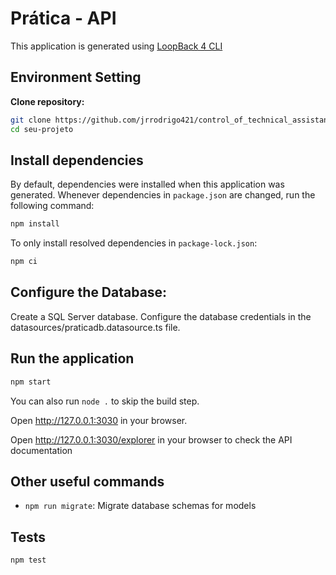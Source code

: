 # Prática - API

This application is generated using [LoopBack 4 CLI](https://loopback.io/doc/en/lb4/Command-line-interface.html)


## Environment Setting

**Clone repository:**
```sh
git clone https://github.com/jrrodrigo421/control_of_technical_assistance_partner_companies
cd seu-projeto
```

## Install dependencies

By default, dependencies were installed when this application was generated.
Whenever dependencies in `package.json` are changed, run the following command:

```sh
npm install
```

To only install resolved dependencies in `package-lock.json`:

```sh
npm ci
```


## Configure the Database:

Create a SQL Server database.
Configure the database credentials in the datasources/praticadb.datasource.ts file.




## Run the application

```sh
npm start
```

You can also run `node .` to skip the build step.

Open http://127.0.0.1:3030 in your browser.

Open http://127.0.0.1:3030/explorer in your browser to check the API documentation



## Other useful commands

- `npm run migrate`: Migrate database schemas for models


## Tests

```sh
npm test
```
